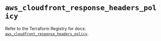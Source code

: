 # `aws_cloudfront_response_headers_policy`

Refer to the Terraform Registry for docs: [`aws_cloudfront_response_headers_policy`](https://registry.terraform.io/providers/hashicorp/aws/5.32.1/docs/resources/cloudfront_response_headers_policy).
